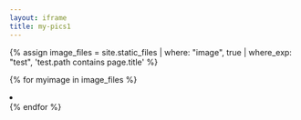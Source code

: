 ```yaml
---
layout: iframe
title: my-pics1
---
```

{% assign image_files = site.static_files | where: "image", true | where_exp: "test", 'test.path contains page.title' %}

{% for myimage in image_files %}
    <li data-src="{{ myimage.path }}"></li>
{% endfor %}
